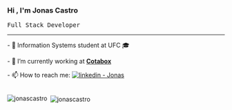 
### Hi , I'm Jonas Castro 
 <samp>Full Stack Developer </samp>

<hr>

<p>- 🌱 Information Systems student at UFC 🎓</p >
<p>- 🔭 I’m currently working at <a href="https://www.cotabox.com.br/"><b>Cotabox</b></a>
</p >

<p>- 📫 How to reach me: 
 <a href="https://www.linkedin.com/in/jonas-castro-b4044111a/">
 <img alt="linkedin - Jonas" src="https://img.shields.io/badge/-LinkedIn-%230077B5?style=for-the-badge&logo=linkedin&logoColor=white" />
</a>


<br>





<br>
<p><img align="left" src="https://github-readme-stats.vercel.app/api/top-langs?username=jonascastro&show_icons=true&locale=en&layout=compact" alt="jonascastro" /></p>

<p>&nbsp;<img align="center" src="https://github-readme-stats.vercel.app/api?username=jonascastro&show_icons=true&locale=en" alt="jonascastro" /></p>







